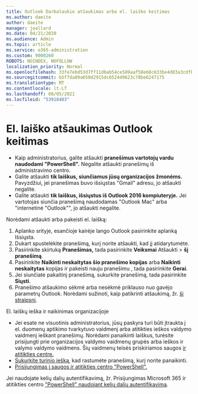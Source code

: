 ```yaml
---
title: Outlook Darbalaukio atšaukimas arba el. laiško keitimas
ms.author: daeite
author: daeite
manager: joallard
ms.date: 04/21/2020
ms.audience: Admin
ms.topic: article
ms.service: o365-administration
ms.custom: 9000260
ROBOTS: NOINDEX, NOFOLLOW
localization_priority: Normal
ms.openlocfilehash: 33fe7ebd53d7ff11dbab54ce589aaf58e68c633be4d83a3cdfb00edc7752430e
ms.sourcegitcommit: b5f7da89a650d2915dc652449623c78be6247175
ms.translationtype: MT
ms.contentlocale: lt-LT
ms.lasthandoff: 08/05/2021
ms.locfileid: "53918403"
---
```

# <a name="recall-or-replace-an-outlook-email-message"></a>El. laiško atšaukimas Outlook keitimas

- Kaip administratorius, galite atšaukti **pranešimus vartotojų vardu naudodami "PowerShell".** Negalite atšaukti pranešimų iš administravimo centro.
- Galite atšaukti **tik laiškus, siunčiamus jūsų organizacijos žmonėms.** Pavyzdžiui, jei pranešimas buvo išsiųstas "Gmail" adresu, jo atšaukti negalite.
- Galite atšaukti **tik laiškus, išsiųstus iš Outlook 2016 kompiuteryje.** Jei vartotojas siunčia pranešimą naudodamas "Outlook Mac" arba "internetinė "Outlook"", jo atšaukti negalite.

Norėdami atšaukti arba pakeisti el. laišką:

1. Aplanko srityje, esančioje kairėje lango Outlook pasirinkite aplanką Išsiųsta.
1. Dukart spustelėkite pranešimą, kurį norite atšaukti, kad jį atidarytumėte.
1. Pasirinkite skirtuką **Pranešimas,** tada pasirinkite **Veiksmai** Atšaukti  >  **šį pranešimą**.
1. Pasirinkite **Naikinti neskaitytas šio pranešimo kopijas** arba **Naikinti neskaitytas** kopijas ir pakeisti nauju pranešimu , tada pasirinkite **Gerai**.
1. Jei siunčiate pakaitinį pranešimą, sukurkite pranešimą, tada pasirinkite **Siųsti**.
1. Pranešimo atšaukimo sėkmė arba nesėkmė priklauso nuo gavėjo parametrų Outlook. Norėdami sužinoti, kaip patikrinti atšaukimą, žr. [šį straipsnį](https://support.office.com/article/35027f88-d655-4554-b4f8-6c0729a723a0).

El. laiškų ieška ir naikinimas organizacijoje

- Jei esate ne visuotinis administratorius, jūsų paskyra turi būti įtraukta į el. duomenų aptikimo tvarkytuvo vaidmenį arba atitikties ieškos valdymo vaidmenį ieškant pranešimų. Norėdami panaikinti laiškus, turėsite prisijungti prie organizacijos valdymo vaidmenų grupės arba ieškos ir valymo valdymo vaidmens. Šių vaidmenų teisės priskiriamos saugos [ir atitikties centre.](https://go.microsoft.com/fwlink/?linkid=2083731)
- [Sukurkite turinio iešką,](https://docs.microsoft.com/microsoft-365/compliance/content-search) kad rastumėte pranešimą, kurį norite panaikinti.
- [Prisijungimas į saugos ir atitikties centro "PowerShell".](https://docs.microsoft.com/powershell/exchange/office-365-scc/connect-to-scc-powershell/connect-to-scc-powershell?view=exchange-ps)

Jei naudojate kelių dalių autentifikavimą, žr. Prisijungimas Microsoft 365 ir atitikties centro ["PowerShell" naudojant kelių dalių autentifikavimą](https://docs.microsoft.com/powershell/exchange/office-365-scc/connect-to-scc-powershell/mfa-connect-to-scc-powershell?view=exchange-ps).